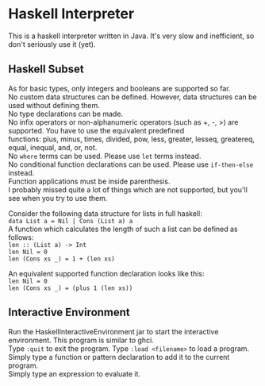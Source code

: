 # Haskell Interpreter

This is a haskell interpreter written in Java. It's very slow and inefficient, so don't seriously use it (yet).

## Haskell Subset

As for basic types, only integers and booleans are supported so far.  
No custom data structures can be defined. However, data structures can be used without defining them.  
No type declarations can be made.  
No infix operators or non-alphanumeric operators (such as +, -, >) are supported. You have to use the equivalent predefined  
functions: plus, minus, times, divided, pow, less, greater, lesseq, greatereq, equal, inequal, and, or, not.  
No `where` terms can be used. Please use `let` terms instead.  
No conditional function declarations can be used. Please use `if-then-else` instead.  
Function applications must be inside parenthesis.  
I probably missed quite a lot of things which are not supported, but you'll see when you try to use them.  
  
Consider the following data structure for lists in full haskell:  
`data List a = Nil | Cons (List a) a`  
A function which calculates the length of such a list can be defined as follows:  
`len :: (List a) -> Int`  
`len Nil = 0`  
`len (Cons xs _) = 1 + (len xs)`  
  
An equivalent supported function declaration looks like this:  
`len Nil = 0`  
`len (Cons xs _) = (plus 1 (len xs))`  

## Interactive Environment
Run the HaskellInteractiveEnvironment jar to start the interactive environment. This program is similar to ghci.  
Type `:quit` to exit the program. Type `:load <filename>` to load a program.  
Simply type a function or pattern declaration to add it to the current program.  
Simply type an expression to evaluate it.  